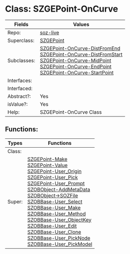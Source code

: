 
# Class:	SZGEPoint-OnCurve

| Fields | Values |
| --------- | --------- |
| Repo: | [soz-live](/repos/soz-live.html) |
| Superclass: | [SZGEPoint](SZGEPoint.html) |
| Subclasses: | [SZGEPoint-OnCurve-DistFromEnd](SZGEPoint-OnCurve-DistFromEnd.html) <br> [SZGEPoint-OnCurve-DistFromStart](SZGEPoint-OnCurve-DistFromStart.html) <br> [SZGEPoint-OnCurve-MidPoint](SZGEPoint-OnCurve-MidPoint.html) <br> [SZGEPoint-OnCurve-EndPoint](SZGEPoint-OnCurve-EndPoint.html) <br> [SZGEPoint-OnCurve-StartPoint](SZGEPoint-OnCurve-StartPoint.html) |
| Interfaces: |  |
| Interfaced: |  |
| Abstract?: | Yes |
| isValue?: | Yes |
| Help: | SZGEPoint-OnCurve Class |


## Functions:

| Types | Functions |
| --------- | --------- |
| Class: |  |
| Super: | [SZGEPoint-Make](SZGEPoint.html) <br> [SZGEPoint-Value](SZGEPoint.html) <br> [SZGEPoint-User_Origin](SZGEPoint.html) <br> [SZGEPoint-User_Pick](SZGEPoint.html) <br> [SZGEPoint-User_Prompt](SZGEPoint.html) <br> [SZOBObject-AddMetaData](SZOBObject.html) <br> [SZOBObject->SOZFile](SZOBObject.html) <br> [SZOBBase-User_Select](SZOBBase.html) <br> [SZOBBase-User_Make](SZOBBase.html) <br> [SZOBBase-User_Method](SZOBBase.html) <br> [SZOBBase-User_ObjectKey](SZOBBase.html) <br> [SZOBBase-User_Edit](SZOBBase.html) <br> [SZOBBase-User_Clone](SZOBBase.html) <br> [SZOBBase-User_PickNode](SZOBBase.html) <br> [SZOBBase-User_PickModel](SZOBBase.html) |


